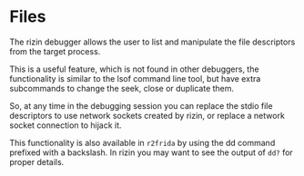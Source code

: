 # Files

The rizin debugger allows the user to list and manipulate the file descriptors from the target process.

This is a useful feature, which is not found in other debuggers, the functionality is similar to the lsof command line tool, but have extra subcommands to change the seek, close or duplicate them.

So, at any time in the debugging session you can replace the stdio file descriptors to use network sockets created by rizin, or replace a network socket connection to hijack it.

This functionality is also available in `r2frida` by using the dd command prefixed with a backslash. In rizin you may want to see the output of `dd?` for proper details.
